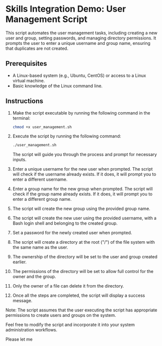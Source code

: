 # Skills Integration Demo: User Management Script

This script automates the user management tasks, including creating a new user and group, setting passwords, and managing directory permissions. It prompts the user to enter a unique username and group name, ensuring that duplicates are not created.

## Prerequisites

- A Linux-based system (e.g., Ubuntu, CentOS) or access to a Linux virtual machine.
- Basic knowledge of the Linux command line.

## Instructions

1. Make the script executable by running the following command in the terminal:

   ```bash
   chmod +x user_management.sh
   ```

2. Execute the script by running the following command:

   ```bash
   ./user_management.sh
   ```

   The script will guide you through the process and prompt for necessary inputs.

3. Enter a unique username for the new user when prompted. The script will check if the username already exists. If it does, it will prompt you to enter a different username.

4. Enter a group name for the new group when prompted. The script will check if the group name already exists. If it does, it will prompt you to enter a different group name.

5. The script will create the new group using the provided group name.

6. The script will create the new user using the provided username, with a Bash login shell and belonging to the created group.

7. Set a password for the newly created user when prompted.

8. The script will create a directory at the root ("/") of the file system with the same name as the user.

9. The ownership of the directory will be set to the user and group created earlier.

10. The permissions of the directory will be set to allow full control for the owner and the group.

11. Only the owner of a file can delete it from the directory.

12. Once all the steps are completed, the script will display a success message.

Note: The script assumes that the user executing the script has appropriate permissions to create users and groups on the system.

Feel free to modify the script and incorporate it into your system administration workflows.

Please let me